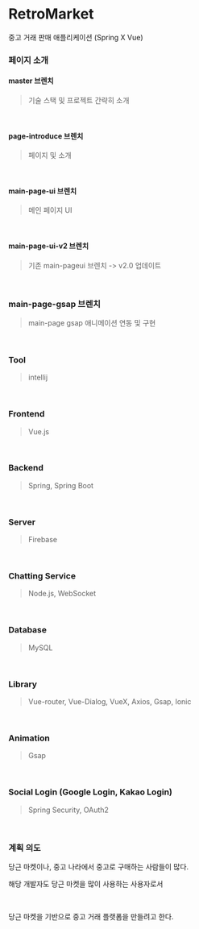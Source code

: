# RetroMarket
중고 거래 판매 애플리케이션 (Spring X Vue)

### 페이지 소개

#### master 브렌치
> 기술 스택 및 프로젝트 간략히 소개

<br>

#### page-introduce 브렌치
> 페이지 및 소개

<br>

#### main-page-ui 브렌치
> 메인 페이지 UI

<br>

#### main-page-ui-v2 브렌치
> 기존 main-pageui 브렌치 -> v2.0 업데이트

<br>

### main-page-gsap 브렌치
> main-page gsap 애니메이션 연동 및 구현

<br>

### Tool
> intellij

<br>

### Frontend
> Vue.js

<br>

### Backend
> Spring, Spring Boot

<br>

### Server
> Firebase

<br>

### Chatting Service
> Node.js, WebSocket

<br>

### Database
> MySQL 

<br>

### Library
> Vue-router, Vue-Dialog, VueX, Axios, Gsap, Ionic

<br>

### Animation
> Gsap

<br>

### Social Login (Google Login, Kakao Login)
> Spring Security, OAuth2

<br>

### 계획 의도
당근 마켓이나, 중고 나라에서 중고로 구매하는 사람들이 많다.

<span style="height: 8px;">

해당 개발자도 당근 마켓을 많이 사용하는 사용자로서 

<br>
<span style="height: 16px;">

당근 마켓을 기반으로 중고 거래 플랫폼을 만들려고 한다.
